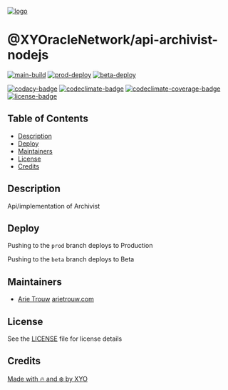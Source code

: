 [![logo][]](https://xylabs.com)

# @XYOracleNetwork/api-archivist-nodejs

[![main-build][]][main-build-link]
[![prod-deploy][]][prod-deploy-link]
[![beta-deploy][]][beta-deploy-link]

[![codacy-badge][]][codacy-link]
[![codeclimate-badge][]][codeclimate-link]
[![codeclimate-coverage-badge][]][codeclimate-coverage-link]
[![license-badge][]][license-link]

## Table of Contents

-   [Description](#description)
-   [Deploy](#deploy)
-   [Maintainers](#maintainers)
-   [License](#license)
-   [Credits](#credits)

## Description

Api/implementation of Archivist

## Deploy

Pushing to the `prod` branch deploys to Production

Pushing to the `beta` branch deploys to Beta

## Maintainers

-   [Arie Trouw](https://github.com/arietrouw) [arietrouw.com](https://arietrouw.com)

## License

See the [LICENSE](LICENSE) file for license details

## Credits

[Made with 🔥 and ❄️ by XYO](https://xyo.network)

[logo]: https://cdn.xy.company/img/brand/XYO_full_colored.png
[main-build]: https://github.com/XYOracleNetwork/api-archivist-nodejs/actions/workflows/build-main.yml/badge.svg
[main-build-link]: https://github.com/XYOracleNetwork/api-archivist-nodejs/actions/workflows/build-main.yml
[prod-deploy]: https://github.com/XYOracleNetwork/api-archivist-nodejs/actions/workflows/deploy-prod.yml/badge.svg
[prod-deploy-link]: https://github.com/XYOracleNetwork/api-archivist-nodejs/actions/workflows/deploy-prod.yml
[beta-deploy]: https://github.com/XYOracleNetwork/api-archivist-nodejs/actions/workflows/deploy-beta.yml/badge.svg
[beta-deploy-link]: https://github.com/XYOracleNetwork/api-archivist-nodejs/actions/workflows/deploy-beta.yml
[codacy-badge]: https://app.codacy.com/project/badge/Grade/14640dade84b44a69e7b9daafd07be46
[codacy-link]: https://www.codacy.com/gh/XYOracleNetwork/api-archivist-nodejs/dashboard?utm_source=github.com&utm_medium=referral&utm_content=xylabs/api-xylabs-import-nodejs&utm_campaign=Badge_Grade
[codeclimate-badge]: https://api.codeclimate.com/v1/badges/dc0bb5770f231f22f826/maintainability
[codeclimate-link]: https://codeclimate.com/github/XYOracleNetwork/api-archivist-nodejs/maintainability
[codeclimate-coverage-badge]: https://api.codeclimate.com/v1/badges/dc0bb5770f231f22f826/test_coverage
[codeclimate-coverage-link]: https://codeclimate.com/github/XYOracleNetwork/api-archivist-nodejs/test_coverage
[license-badge]: https://img.shields.io/github/license/XYOracleNetwork/api-archivist-nodejs
[license-link]: https://github.com/XYOracleNetwork/api-archivist-nodejs/blob/main/LICENSE
